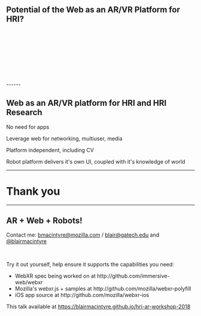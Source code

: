 
<!-- .slide: data-background="resources/textures/ironman.png" -->

<h2>Potential of the Web as an AR/VR Platform for HRI?</h2>
<br>
<br>
<br>
<br>
<br>
<br>
<br>
<br>
------
<!-- .slide: data-background="resources/textures/background-radial.jpeg" -->

<h2>Web as an AR/VR platform for HRI and HRI Research</h2>
<p>No need for apps</p>
<p>Leverage web for networking, multiuser, media</p>
<p>Platform independent, including CV</p>
<p>Robot platform delivers it's own UI, coupled with it's knowledge of world</p>

------

# Thank you

------

<!-- .slide: data-background="resources/textures/background-radial.jpeg" style="text-align: left;" -->

<h2>AR + Web + Robots!</h2>
<p>Contact me: <a href="mailto:bmacintyre@mozilla.com">bmacintyre@mozilla.com</a> / <a href="mailto:blair@gatech.edu">blair@gatech.edu</a> 
and <a href="https://twitter.com/blairmacintyre">@blairmacintyre</a></p>
<br>
<p>Try it out yourself, help ensure it supports the capabilities you need:</p>
<ul>
    <li>WebXR spec being worked on at http://github.com/immersive-web/webxr</li>
    <li>Mozilla's webxr.js + samples at http://github.com/mozilla/webxr-polyfill</li>
    <li>iOS app source at http://github.com/mozilla/webxr-ios</li>
</ul>

<p>This talk available at <a href="https://blairmacintyre.github.io/hri-ar-workshop-2018">https://blairmacintyre.github.io/hri-ar-workshop-2018</a></p>

